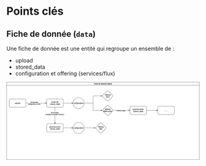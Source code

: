 # Points clés

## Fiche de donnée (`data`)

Une fiche de donnée est une entité qui regroupe un ensemble de :

-   upload
-   stored_data
-   configuration et offering (services/flux)

![schéma d'une fiche de données](fiche-de-donnee.jpg)

